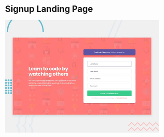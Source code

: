 # Signup Landing Page

![Design preview for the Intro component with sign up form coding challenge](./design/desktop-preview.jpg)
